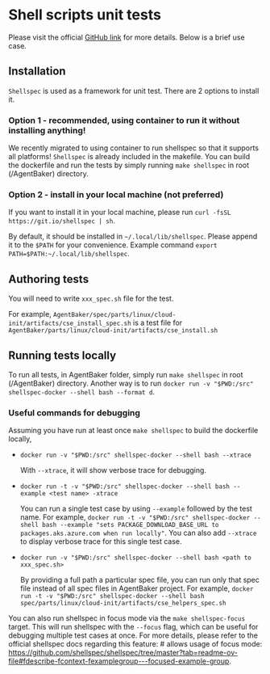 # Shell scripts unit tests

Please visit the official [GitHub link](https://github.com/shellspec/shellspec) for more details. Below is a brief use case.

## Installation 

`Shellspec` is used as a framework for unit test. There are 2 options to install it.

### Option 1 - recommended, using container to run it without installing anything!
We recently migrated to using container to run shellspec so that it supports all platforms!
`Shellspec` is already included in the makefile. You can build the dockerfile and run the tests by simply running `make shellspec` in root (/AgentBaker) directory. 

### Option 2 - install in your local machine (not preferred)
If you want to install it in your local machine, please run `curl -fsSL https://git.io/shellspec | sh`.

By default, it should be installed in `~/.local/lib/shellspec`. Please append it to the `$PATH` for your convenience. Example command `export PATH=$PATH:~/.local/lib/shellspec`.

## Authoring tests

You will need to write `xxx_spec.sh` file for the test.

For example, `AgentBaker/spec/parts/linux/cloud-init/artifacts/cse_install_spec.sh` is a test file for `AgentBaker/parts/linux/cloud-init/artifacts/cse_install.sh`

## Running tests locally

To run all tests, in AgentBaker folder, simply run `make shellspec` in root (/AgentBaker) directory. Another way is to run `docker run -v "$PWD:/src" shellspec-docker --shell bash --format d`.

### Useful commands for debugging
Assuming you have run at least once `make shellspec` to build the dockerfile locally,

- ```
  docker run -v "$PWD:/src" shellspec-docker --shell bash --xtrace
  ```
  With `--xtrace`, it will show verbose trace for debugging.

- ```
  docker run -t -v "$PWD:/src" shellspec-docker --shell bash --example <test name> -xtrace
  ```
  You can run a single test case by using `--example` followed by the test name. For example, `docker run -t -v "$PWD:/src" shellspec-docker --shell bash --example "sets PACKAGE_DOWNLOAD_BASE_URL to packages.aks.azure.com when run locally"`. You can also add `--xtrace` to display verbose trace for this single test case.

- ```
  docker run -v "$PWD:/src" shellspec-docker --shell bash <path to xxx_spec.sh>
  ```
  By providing a full path a particular spec file, you can run only that spec file instead of all spec files in AgentBaker project. 
For example, `docker run -t -v "$PWD:/src" shellspec-docker --shell bash spec/parts/linux/cloud-init/artifacts/cse_helpers_spec.sh`

You can also run shellspec in focus mode via the `make shellspec-focus` target. This will run shellspec with the `--focus` flag, which can be useful for debugging multiple test cases at once. For more details, please refer to the official shellspec docs regarding this feature: # allows usage of focus mode: https://github.com/shellspec/shellspec/tree/master?tab=readme-ov-file#fdescribe-fcontext-fexamplegroup---focused-example-group.